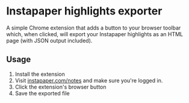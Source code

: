 # Instapaper highlights exporter

A simple Chrome extension that adds a button to your browser toolbar which, when clicked, will export your Instapaper highlights as an HTML page (with JSON output included).

## Usage

1. Install the extension
1. Visit [instapaper.com/notes](https://instapaper.com/notes) and make sure you're logged in.
1. Click the extension's browser button
1. Save the exported file